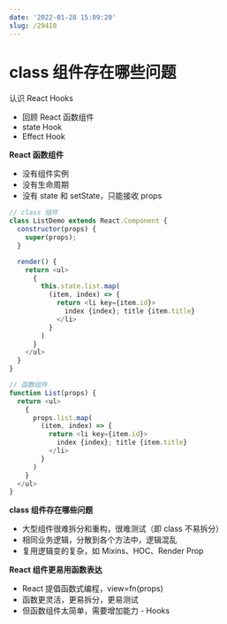 ```yaml
---
date: '2022-01-28 15:09:20'
slug: /29410
---
```


# class 组件存在哪些问题

认识 React Hooks

- 回顾 React 函数组件
- state Hook
- Effect Hook

**React 函数组件**

- 没有组件实例
- 没有生命周期
- 没有 state 和 setState，只能接收 props

```js
// class 组件
class ListDemo extends React.Component {
  constructor(props) {
    super(props);    
  }

  render() {
    return <ul>
      {
        this.state.list.map(
          (item, index) => {           
            return <li key={item.id}>
              index {index}; title {item.title}
            </li>
          }
        )
      }
    </ul>
  }
}

// 函数组件
function List(props) {
  return <ul>
    {
      props.list.map(
        (item, index) => {        
          return <li key={item.id}>
            index {index}; title {item.title}
          </li>
        }
      )
    }
  </ul>
}
```

**class 组件存在哪些问题**

- 大型组件很难拆分和重构，很难测试（即 class 不易拆分）
- 相同业务逻辑，分散到各个方法中，逻辑混乱
- 复用逻辑变的复杂，如 Mixins、HOC、Render Prop

**React 组件更易用函数表达**

- React 提倡函数式编程，view=fn(props)
- 函数更灵活，更易拆分，更易测试
- 但函数组件太简单，需要增加能力 - Hooks
